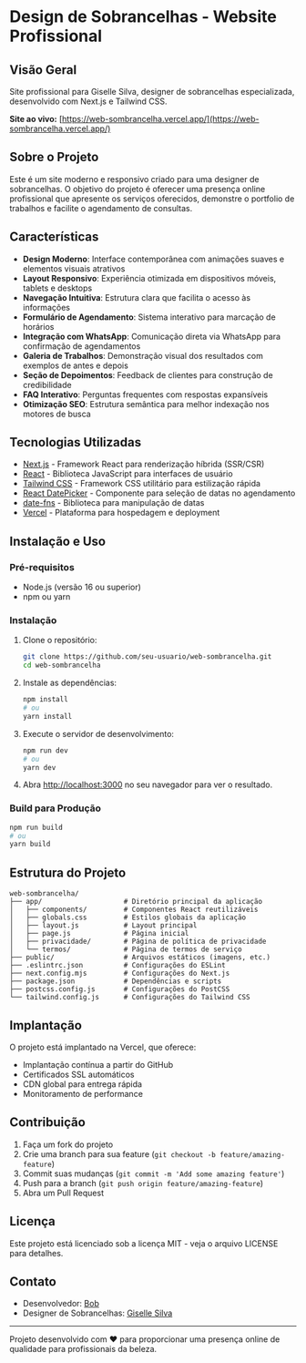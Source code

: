 # Design de Sobrancelhas - Website Profissional

## Visão Geral

Site profissional para Giselle Silva, designer de sobrancelhas especializada, desenvolvido com Next.js e Tailwind CSS.

**Site ao vivo:** [https://web-sombrancelha.vercel.app/](https://web-sombrancelha.vercel.app/)

## Sobre o Projeto

Este é um site moderno e responsivo criado para uma designer de sobrancelhas. O objetivo do projeto é oferecer uma presença online profissional que apresente os serviços oferecidos, demonstre o portfolio de trabalhos e facilite o agendamento de consultas.

## Características

- **Design Moderno**: Interface contemporânea com animações suaves e elementos visuais atrativos
- **Layout Responsivo**: Experiência otimizada em dispositivos móveis, tablets e desktops
- **Navegação Intuitiva**: Estrutura clara que facilita o acesso às informações
- **Formulário de Agendamento**: Sistema interativo para marcação de horários
- **Integração com WhatsApp**: Comunicação direta via WhatsApp para confirmação de agendamentos
- **Galeria de Trabalhos**: Demonstração visual dos resultados com exemplos de antes e depois
- **Seção de Depoimentos**: Feedback de clientes para construção de credibilidade
- **FAQ Interativo**: Perguntas frequentes com respostas expansíveis
- **Otimização SEO**: Estrutura semântica para melhor indexação nos motores de busca

## Tecnologias Utilizadas

- [Next.js](https://nextjs.org/) - Framework React para renderização híbrida (SSR/CSR)
- [React](https://reactjs.org/) - Biblioteca JavaScript para interfaces de usuário
- [Tailwind CSS](https://tailwindcss.com/) - Framework CSS utilitário para estilização rápida
- [React DatePicker](https://reactdatepicker.com/) - Componente para seleção de datas no agendamento
- [date-fns](https://date-fns.org/) - Biblioteca para manipulação de datas
- [Vercel](https://vercel.com/) - Plataforma para hospedagem e deployment

## Instalação e Uso

### Pré-requisitos

- Node.js (versão 16 ou superior)
- npm ou yarn

### Instalação

1. Clone o repositório:
   ```bash
   git clone https://github.com/seu-usuario/web-sombrancelha.git
   cd web-sombrancelha
   ```

2. Instale as dependências:
   ```bash
   npm install
   # ou
   yarn install
   ```

3. Execute o servidor de desenvolvimento:
   ```bash
   npm run dev
   # ou
   yarn dev
   ```

4. Abra [http://localhost:3000](http://localhost:3000) no seu navegador para ver o resultado.

### Build para Produção

```bash
npm run build
# ou
yarn build
```

## Estrutura do Projeto

```
web-sombrancelha/
├── app/                    # Diretório principal da aplicação
│   ├── components/         # Componentes React reutilizáveis
│   ├── globals.css         # Estilos globais da aplicação
│   ├── layout.js           # Layout principal
│   ├── page.js             # Página inicial
│   ├── privacidade/        # Página de política de privacidade
│   └── termos/             # Página de termos de serviço
├── public/                 # Arquivos estáticos (imagens, etc.)
├── .eslintrc.json          # Configurações do ESLint
├── next.config.mjs         # Configurações do Next.js
├── package.json            # Dependências e scripts
├── postcss.config.js       # Configurações do PostCSS
└── tailwind.config.js      # Configurações do Tailwind CSS
```

## Implantação

O projeto está implantado na Vercel, que oferece:
- Implantação contínua a partir do GitHub
- Certificados SSL automáticos
- CDN global para entrega rápida
- Monitoramento de performance

## Contribuição

1. Faça um fork do projeto
2. Crie uma branch para sua feature (`git checkout -b feature/amazing-feature`)
3. Commit suas mudanças (`git commit -m 'Add some amazing feature'`)
4. Push para a branch (`git push origin feature/amazing-feature`)
5. Abra um Pull Request

## Licença

Este projeto está licenciado sob a licença MIT - veja o arquivo LICENSE para detalhes.

## Contato

- Desenvolvedor: [Bob](https://github.com/developedbyBob)
- Designer de Sobrancelhas: [Giselle Silva](https://www.instagram.com/giih_silv44/)

---

Projeto desenvolvido com ❤️ para proporcionar uma presença online de qualidade para profissionais da beleza.